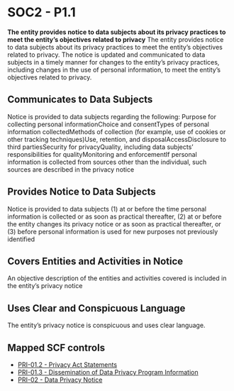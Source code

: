# SOC2 - P1.1
**The entity provides notice to data subjects about its privacy practices to meet the entity’s objectives related to privacy**
The entity provides notice to data subjects about its privacy practices to meet the entity’s objectives related to privacy. The notice is updated and communicated to data subjects in a timely manner for changes to the entity’s privacy practices, including changes in the use of personal information, to meet the entity’s objectives related to privacy.
## Communicates to Data Subjects
Notice is provided to data subjects regarding the following: Purpose for collecting personal informationChoice and consentTypes of personal information collectedMethods of collection (for example, use of cookies or other tracking techniques)Use, retention, and disposalAccessDisclosure to third partiesSecurity for privacyQuality, including data subjects’ responsibilities for qualityMonitoring and enforcementIf personal information is collected from sources other than the individual, such sources are described in the privacy notice
## Provides Notice to Data Subjects
Notice is provided to data subjects (1) at or before the time personal information is collected or as soon as practical thereafter, (2) at or before the entity changes its privacy notice or as soon as practical thereafter, or (3) before personal information is used for new purposes not previously identified
## Covers Entities and Activities in Notice
An objective description of the entities and activities covered is included in the entity’s privacy notice
## Uses Clear and Conspicuous Language
The entity’s privacy notice is conspicuous and uses clear language.
## Mapped SCF controls
- [PRI-01.2 - Privacy Act Statements](../scf/pri-012-privacyactstatements.md)
- [PRI-01.3 - Dissemination of Data Privacy Program Information](../scf/pri-013-disseminationofdataprivacyprograminformation.md)
- [PRI-02 - Data Privacy Notice](../scf/pri-02-dataprivacynotice.md)